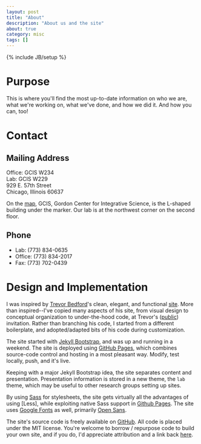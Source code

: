 ```yaml
---
layout: post
title: "About"
description: "About us and the site"
about: true
category: misc
tags: []
---
```

{% include JB/setup %}

# Purpose<a name="purpose"></a>

This is where you'll find the most up-to-date information on who we are, what we're working on, what we've done, and how we did it. And how you can, too!

# Contact<a name="contact"></a>

## Mailing Address
Office: GCIS W234<br/>
Lab: GCIS W229<br/>
929 E. 57th Street<br/>
Chicago, Illinois 60637

On the [map], GCIS, Gordon Center for Integrative Science, is the L-shaped building under the marker. Our lab is at the northwest corner on the second floor.

[map]: https://www.google.com/maps?q=929+E+57th+St,+Chicago,+IL+60637&hl=en&sll=37.0625,-95.677068&sspn=58.946508,135.263672&vpsrc=0&z=17


## Phone
* Lab: (773) 834-0635
* Office: (773) 834-2017
* Fax: (773) 702-0439 



# Design and Implementation<a name="design"></a>

I was inspired by [Trevor Bedford]'s clean, elegant, and functional [site][1]. More than inspired--I've copied many aspects of his site, from visual design to conceptual organization to under-the-hood code, at Trevor's ([public]) invitation. Rather than branching his code, I started from a different boilerplate, and adopted/adapted bits of his code during customization.

The site started with [Jekyll Bootstrap], and was up and running in a weekend. The site is deployed using [GitHub Pages], which combines source-code control and hosting in a most pleasant way. Modify, test locally, push, and it's live.

Keeping with a major Jekyll Bootstrap idea, the site separates content and presentation. Presentation information is stored in a new theme, the `lab` theme, which may be useful to other research groups setting up sites.

By using [Sass] for stylesheets, the site gets virtually all the advantages of using [Less], while exploiting native Sass support in [Github Pages]. The site uses [Google Fonts] as well, primarily [Open Sans].

The site's source code is freely available on [GitHub]. All code is placed under the MIT license. You're welcome to borrow / repurpose code to build your own site, and if you do, I'd appreciate attribution and a link back [here](http://drummondlab.org/about.html).

[Trevor Bedford]: http://bedford.io/team/trevor-bedford/
[1]: http://bedford.io
[public]: http://bedford.io/misc/about/
[Jekyll Bootstrap]: http://jekyllbootstrap.com
[GitHub Pages]: https://pages.github.com/
[GitHub]: http://github.com/
[Sass]: http://sass-lang.com/
[Google Fonts]: http://www.google.com/fonts
[Open Sans]: https://www.google.com/fonts/specimen/Open+Sans

